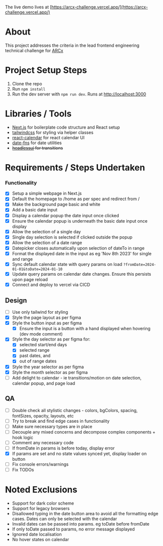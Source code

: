 The live demo lives at [https://arcx-challenge.vercel.app/](https://arcx-challenge.vercel.app/)

# About

This project addresses the criteria in the lead frontend engineering technical challenge for [ARCx](https://www.arcxanalytics.com/)

# Project Setup Steps
1. Clone the repo
2. Run `npm install`
3. Run the dev server with `npm run dev`. Runs at [http://localhost:3000](http://localhost:3000)

# Libraries / Tools
- [Next.js](https://nextjs.org/) for boilerplate code structure and React setup
- [tailwindcss](https://tailwindcss.com/) for styling via helper classes
- [react-calendar](https://www.npmjs.com/package/react-calendar) for react calendar UI
- [date-fns](https://date-fns.org/) for date utilities
- ~~[headlessui](https://headlessui.com/) for transitions~~

# Requirements / Steps Undertaken

### Functionality
- [x] Setup a simple webpage in Next.js
- [x] Default the homepage to /home as per spec and redirect from /
- [x] Make the background page basic and white
- [x] Add a basic date input
- [x] Display a calendar popup the date input once clicked
- [x] Ensure the calendar popup is underneath the basic date input once display
- [x] Allow the selection of a single day
- [x] Single day selection is selected if clicked outside the popup
- [x] Allow the selection of a date range
- [x] Datepicker closes automatically upon selection of dateTo in range
- [x] Format the displayed date in the input as eg 'Nov 8th 2023' for single and range
- [x] Sync default calendar state with query params on load `?fromDate=2024-01-01&toDate=2024-01-10`
- [x] Update query params on calendar date changes. Ensure this persists upon page reload
- [x] Connect and deploy to vercel via CICD

## Design
- [ ] Use only tailwind for styling
- [x] Style the page layout as per figma
- [x] Style the button input as per figma
  - [x] Ensure the input is a button with a hand displayed when hovering (dev mode comment)
- [x] Style the day selector as per figma for:
  - [x] selected start/end days
  - [x] selected range
  - [x] past dates, and
  - [x] out of range dates
- [x] Style the year selector as per figma
- [x] Style the month selector as per figma
- [ ] Add delight to calendar - ie transitions/motion on date selection, calendar popup, and page load

## QA
- [ ] Double check all stylistic changes - colors, bgColors, spacing, fontSizes, opacity, layouts, etc
- [ ] Try to break and find edge cases in functionality
- [ ] Make sure necessary types are in place
- [ ] Decouple any mixed concerns and decompose complex components + hook logic
- [ ] Comment any necessary code
- [ ] If fromDate in params is before today, display error
- [x] If params are set and no state values synced yet, display loader on button
- [ ] Fix console errors/warnings
- [ ] Fix TODOs

# Noted Exclusions
- Support for dark color scheme
- Support for legacy browsers
- Disallowed typing in the date button area to avoid all the formatting edge cases. Dates can only be selected with the calendar
- Invalid dates can be passed into params. eg toDate before fromDate
- If only toDate passed to params, no error message displayed
- Ignored date localisation
- No hover states on calendar
